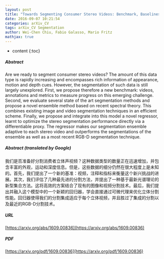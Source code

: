 ```yaml
---
layout: post
title: "Towards Segmenting Consumer Stereo Videos: Benchmark, Baselines and Ensembles"
date: 2016-09-07 10:21:54
categories: arXiv_CV
tags: arXiv_CV Segmentation
author: Wei-Chen Chiu, Fabio Galasso, Mario Fritz
mathjax: true
---
```


* content
{:toc}

##### Abstract
Are we ready to segment consumer stereo videos? The amount of this data type is rapidly increasing and encompasses rich information of appearance, motion and depth cues. However, the segmentation of such data is still largely unexplored. First, we propose therefore a new benchmark: videos, annotations and metrics to measure progress on this emerging challenge. Second, we evaluate several state of the art segmentation methods and propose a novel ensemble method based on recent spectral theory. This combines existing image and video segmentation techniques in an efficient scheme. Finally, we propose and integrate into this model a novel regressor, learnt to optimize the stereo segmentation performance directly via a differentiable proxy. The regressor makes our segmentation ensemble adaptive to each stereo video and outperforms the segmentations of the ensemble as well as a most recent RGB-D segmentation technique.

##### Abstract (translated by Google)
我们是否准备好分割消费者立体声视频？这种数据类型的数量正在迅速增加，并包含丰富的外观，运动和深度信息。但是，这些数据的细分仍然在很大程度上是未知的。首先，我们提出了一个新的基准：视频，注释和指标来衡量这个新兴挑战的进展。其次，我们评估了几种最先进的分割方法，并提出了一种基于最新光谱理论的新型集合方法。这将高效的方案结合了现有的图像和视频分割技术。最后，我们提出并融入这个模型中的一个新颖的回归器，学会直接通过可微代理来优化立体分割性能。回归器使得我们的分割集成适应于每个立体视频，并且胜过了集成的分割以及最近的RGB-D分割技术。

##### URL
[https://arxiv.org/abs/1609.00836](https://arxiv.org/abs/1609.00836)

##### PDF
[https://arxiv.org/pdf/1609.00836](https://arxiv.org/pdf/1609.00836)

